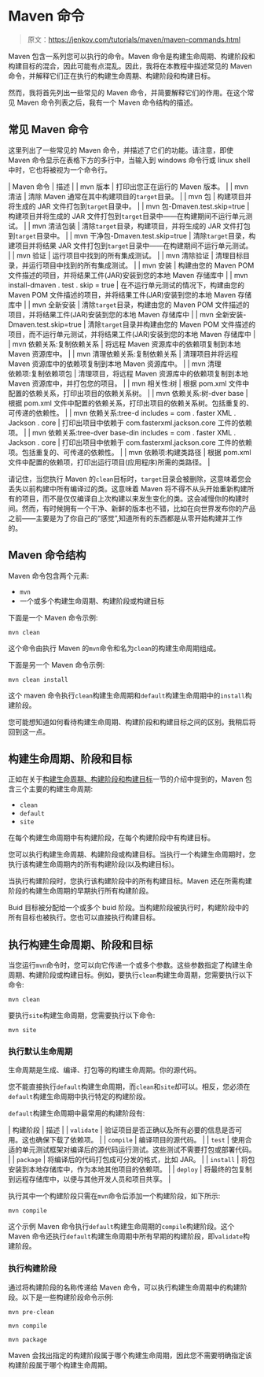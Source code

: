 # Maven 命令

> 原文：<https://jenkov.com/tutorials/maven/maven-commands.html>

Maven 包含一系列您可以执行的命令。Maven 命令是构建生命周期、构建阶段和构建目标的混合，因此可能有点混乱。因此，我将在本教程中描述常见的 Maven 命令，并解释它们正在执行的构建生命周期、构建阶段和构建目标。

然而，我将首先列出一些常见的 Maven 命令，并简要解释它们的作用。在这个常见 Maven 命令列表之后，我有一个 Maven 命令结构的描述。

## 常见 Maven 命令

这里列出了一些常见的 Maven 命令，并描述了它们的功能。请注意，即使 Maven 命令显示在表格下方的多行中，当输入到 windows 命令行或 linux shell 中时，它也将被视为一个命令行。

| Maven 命令 | 描述 |
| mvn 版本 | 打印出您正在运行的 Maven 版本。 |
| mvn 清洁 | 清除 Maven 通常在其中构建项目的`target`目录。 |
| mvn 包 | 构建项目并将生成的 JAR 文件打包到`target`目录中。 |
| mvn 包-Dmaven.test.skip=true | 构建项目并将生成的 JAR 文件打包到`target`目录中——在构建期间不运行单元测试。 |
| mvn 清洁包装 | 清除`target`目录，构建项目，并将生成的 JAR 文件打包到`target`目录中。 |
| mvn 干净包-Dmaven.test.skip=true | 清除`target`目录，构建项目并将结果 JAR 文件打包到`target`目录中——在构建期间不运行单元测试。 |
| mvn 验证 | 运行项目中找到的所有集成测试。 |
| mvn 清除验证 | 清理目标目录，并运行项目中找到的所有集成测试。 |
| mvn 安装 | 构建由您的 Maven POM 文件描述的项目，并将结果工件(JAR)安装到您的本地 Maven 存储库中 |
| mvn install-dmaven . test . skip = true | 在不运行单元测试的情况下，构建由您的 Maven POM 文件描述的项目，并将结果工件(JAR)安装到您的本地 Maven 存储库中 |
| mvn 全新安装 | 清除`target`目录，构建由您的 Maven POM 文件描述的项目，并将结果工件(JAR)安装到您的本地 Maven 存储库中 |
| mvn 全新安装-Dmaven.test.skip=true | 清除`target`目录并构建由您的 Maven POM 文件描述的项目，而不运行单元测试，并将结果工件(JAR)安装到您的本地 Maven 存储库中 |
| mvn <nobr>依赖关系:复制依赖关系</nobr> | 将远程 Maven 资源库中的依赖项复制到本地 Maven 资源库中。 |
| mvn 清理<nobr>依赖关系:复制依赖关系</nobr> | 清理项目并将远程 Maven 资源库中的依赖项复制到本地 Maven 资源库中。 |
| mvn 清理<nobr>依赖项:复制依赖项</nobr>包 | 清理项目，将远程 Maven 资源库中的依赖项复制到本地 Maven 资源库中，并打包您的项目。 |
| mvn 相关性:树 | 根据 pom.xml 文件中配置的依赖关系，打印出项目的依赖关系树。 |
| mvn 依赖关系:树-dver base | 根据 pom.xml 文件中配置的依赖关系，打印出项目的依赖关系树。包括重复的、可传递的依赖性。 |
| mvn 依赖关系:tree-d includes = com . faster XML . Jackson . core | 打印出项目中依赖于 com.fasterxml.jackson.core 工件的依赖项。 |
| mvn 依赖关系:tree-dver base-din includes = com . faster XML . Jackson . core | 打印出项目中依赖于 com.fasterxml.jackson.core 工件的依赖项。包括重复的、可传递的依赖性。 |
| mvn 依赖项:构建类路径 | 根据 pom.xml 文件中配置的依赖项，打印出运行项目(应用程序)所需的类路径。 |

请记住，当您执行 Maven 的`clean`目标时，`target`目录会被删除，这意味着您会丢失以前构建中所有编译过的类。这意味着 Maven 将不得不从头开始重新构建所有的项目，而不是仅仅编译自上次构建以来发生变化的类。这会减慢你的构建时间。然而，有时候拥有一个干净、新鲜的版本也不错，比如在向世界发布你的产品之前——主要是为了你自己的“感觉”,知道所有的东西都是从零开始构建并工作的。

## Maven 命令结构

Maven 命令包含两个元素:

*   `mvn`
*   一个或多个构建生命周期、构建阶段或构建目标

下面是一个 Maven 命令示例:

```
mvn clean

```

这个命令由执行 Maven 的`mvn`命令和名为`clean`的构建生命周期组成。

下面是另一个 Maven 命令示例:

```
mvn clean install

```

这个 maven 命令执行`clean`构建生命周期和`default`构建生命周期中的`install`构建阶段。

您可能想知道如何看待构建生命周期、构建阶段和构建目标之间的区别。我稍后将回到这一点。

## 构建生命周期、阶段和目标

正如在关于[构建生命周期、构建阶段和构建目标](/maven/maven-tutorial.html#maven-build-life-cycles-phases-and-goals)一节的介绍中提到的，Maven 包含三个主要的构建生命周期:

*   `clean`
*   `default`
*   `site`

在每个构建生命周期中有构建阶段，在每个构建阶段中有构建目标。

您可以执行构建生命周期、构建阶段或构建目标。当执行一个构建生命周期时，您执行该构建生命周期内的所有构建阶段(以及构建目标)。

当执行构建阶段时，您执行该构建阶段中的所有构建目标。Maven 还在所需构建阶段的构建生命周期的早期执行所有构建阶段。

Buid 目标被分配给一个或多个 buid 阶段。当构建阶段被执行时，构建阶段中的所有目标也被执行。您也可以直接执行构建目标。

## 执行构建生命周期、阶段和目标

当您运行`mvn`命令时，您可以向它传递一个或多个参数。这些参数指定了构建生命周期、构建阶段或构建目标。例如，要执行`clean`构建生命周期，您需要执行以下命令:

```
mvn clean

```

要执行`site`构建生命周期，您需要执行以下命令:

```
mvn site

```

### 执行默认生命周期

生命周期是生成、编译、打包等的构建生命周期。你的源代码。

您不能直接执行`default`构建生命周期，而`clean`和`site`却可以。相反，您必须在`default`构建生命周期中执行特定的构建阶段。

`default`构建生命周期中最常用的构建阶段有:

| <nobr>构建阶段</nobr> | 描述 |
| `validate` | 验证项目是否正确以及所有必要的信息是否可用。这也确保下载了依赖项。 |
| `compile` | 编译项目的源代码。 |
| `test` | 使用合适的单元测试框架对编译后的源代码运行测试。这些测试不需要打包或部署代码。 |
| `package` | 将编译后的代码打包成可分发的格式，比如 JAR。 |
| `install` | 将包安装到本地存储库中，作为本地其他项目的依赖项。 |
| `deploy` | 将最终的包复制到远程存储库中，以便与其他开发人员和项目共享。 |

执行其中一个构建阶段只需在`mvn`命令后添加一个构建阶段，如下所示:

```
mvn compile

```

这个示例 Maven 命令执行`default`构建生命周期的`compile`构建阶段。这个 Maven 命令还执行`default`构建生命周期中所有早期的构建阶段，即`validate`构建阶段。

### 执行构建阶段

通过将构建阶段的名称传递给 Maven 命令，可以执行构建生命周期中的构建阶段。以下是一些构建阶段命令示例:

```
mvn pre-clean

mvn compile

mvn package

```

Maven 会找出指定的构建阶段属于哪个构建生命周期，因此您不需要明确指定该构建阶段属于哪个构建生命周期。